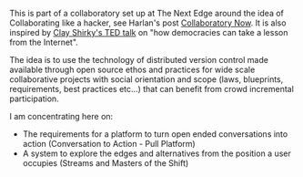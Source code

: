 This is part of a collaboratory set up at The Next Edge around the idea of Collaborating like a hacker, see Harlan's post [Collaboratory Now](http://www.harlantwood.net/pub/Collaboratory_Now/index.html). It is also inspired by [Clay Shirky's TED talk](http://www.ted.com/talks/clay_shirky_how_the_internet_will_one_day_transform_government.html) on "how democracies can take a lesson from the Internet".

The idea is to use the technology of distributed version control made available through open source ethos and practices for wide scale collaborative projects with social orientation and scope (laws, blueprints, requirements, best practices etc...) that can benefit from crowd incremental participation.

I am concentrating here on:
* The requirements for a platform to turn open ended conversations into action (Conversation to Action - Pull Platform)
* A system to explore the edges and alternatives from the position a user occupies (Streams and Masters of the Shift) 